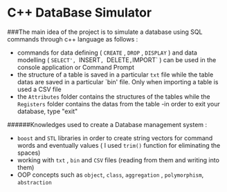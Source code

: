 # C++ DataBase Simulator

###The main idea of the project is to simulate a database using SQL commands through c++ language as follows :

- commands for data defining ( `CREATE` , `DROP` , `DISPLAY` ) and data modelling ( `SELECT', `INSERT`, `DELETE` , `IMPORT` ) can be used in the console application or Command Prompt
- the structure of a table is saved in a particular `txt` file while the table datas are saved in a particular `bin' file. Only when importing a table is used a CSV file
- the `Attributes` folder contains the structures of the tables while the `Registers` folder contains the datas from the table
-in order to exit your database, type "exit"

######Knowledges used to create a Database management system :

- `boost` and `STL` libraries in order to create string vectors for command words and eventually values ( I used `trim()` function for eliminating the spaces)
- working with `txt` , `bin` and `CSV` files (reading from them and writing into them)
- OOP concepts such as `object`, `class`, `aggregation` , `polymorphism`, `abstraction`
